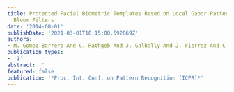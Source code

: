 ```yaml
---
title: Protected Facial Biometric Templates Based on Local Gabor Patterns and Adaptive
  Bloom Filters
date: '2014-08-01'
publishDate: '2021-03-01T10:15:00.592869Z'
authors:
- M. Gomez-Barrero And C. Rathgeb And J. Galbally And J. Fierrez And C. Busch
publication_types:
- '1'
abstract: ''
featured: false
publication: '*Proc. Int. Conf. on Pattern Recognition (ICPR)*'
---
```


